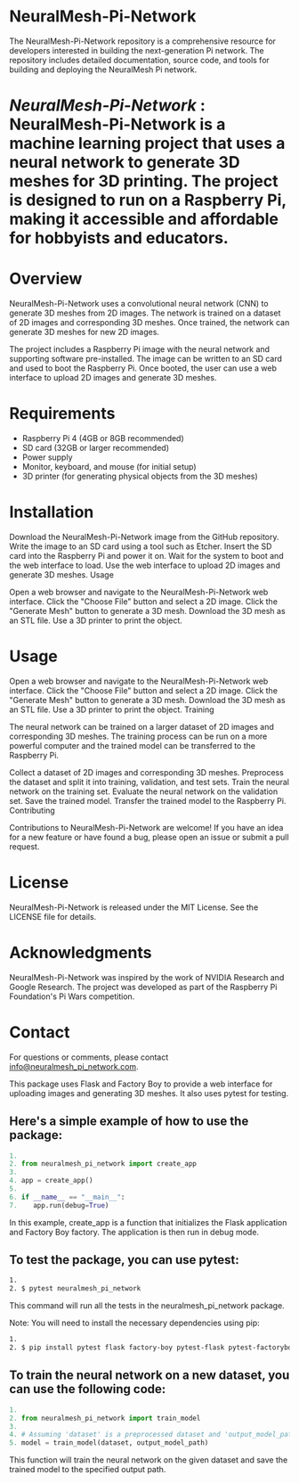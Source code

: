 # NeuralMesh-Pi-Network

The NeuralMesh-Pi-Network repository is a comprehensive resource for developers interested in building the next-generation Pi network. The repository includes detailed documentation, source code, and tools for building and deploying the NeuralMesh Pi network.

# *NeuralMesh-Pi-Network* : NeuralMesh-Pi-Network is a machine learning project that uses a neural network to generate 3D meshes for 3D printing. The project is designed to run on a Raspberry Pi, making it accessible and affordable for hobbyists and educators.

# Overview

NeuralMesh-Pi-Network uses a convolutional neural network (CNN) to generate 3D meshes from 2D images. The network is trained on a dataset of 2D images and corresponding 3D meshes. Once trained, the network can generate 3D meshes for new 2D images.

The project includes a Raspberry Pi image with the neural network and supporting software pre-installed. The image can be written to an SD card and used to boot the Raspberry Pi. Once booted, the user can use a web interface to upload 2D images and generate 3D meshes.

# Requirements

- Raspberry Pi 4 (4GB or 8GB recommended)
- SD card (32GB or larger recommended)
- Power supply
- Monitor, keyboard, and mouse (for initial setup)
- 3D printer (for generating physical objects from the 3D meshes)

# Installation

Download the NeuralMesh-Pi-Network image from the GitHub repository.
Write the image to an SD card using a tool such as Etcher.
Insert the SD card into the Raspberry Pi and power it on.
Wait for the system to boot and the web interface to load.
Use the web interface to upload 2D images and generate 3D meshes.
Usage

Open a web browser and navigate to the NeuralMesh-Pi-Network web interface.
Click the "Choose File" button and select a 2D image.
Click the "Generate Mesh" button to generate a 3D mesh.
Download the 3D mesh as an STL file.
Use a 3D printer to print the object.

# Usage

Open a web browser and navigate to the NeuralMesh-Pi-Network web interface.
Click the "Choose File" button and select a 2D image.
Click the "Generate Mesh" button to generate a 3D mesh.
Download the 3D mesh as an STL file.
Use a 3D printer to print the object.
Training

The neural network can be trained on a larger dataset of 2D images and corresponding 3D meshes. The training process can be run on a more powerful computer and the trained model can be transferred to the Raspberry Pi.

Collect a dataset of 2D images and corresponding 3D meshes.
Preprocess the dataset and split it into training, validation, and test sets.
Train the neural network on the training set.
Evaluate the neural network on the validation set.
Save the trained model.
Transfer the trained model to the Raspberry Pi.
Contributing

Contributions to NeuralMesh-Pi-Network are welcome! If you have an idea for a new feature or have found a bug, please open an issue or submit a pull request.

# License

NeuralMesh-Pi-Network is released under the MIT License. See the LICENSE file for details.

# Acknowledgments

NeuralMesh-Pi-Network was inspired by the work of NVIDIA Research and Google Research. The project was developed as part of the Raspberry Pi Foundation's Pi Wars competition.

# Contact

For questions or comments, please contact info@neuralmesh_pi_network.com.

This package uses Flask and Factory Boy to provide a web interface for uploading images and generating 3D meshes. It also uses pytest for testing.

## Here's a simple example of how to use the package:

```python
1.
2. from neuralmesh_pi_network import create_app
3. 
4. app = create_app()
5. 
6. if __name__ == "__main__":
7.    app.run(debug=True)
```
In this example, create_app is a function that initializes the Flask application and Factory Boy factory. The application is then run in debug mode.

## To test the package, you can use pytest:

```bash
1. 
2. $ pytest neuralmesh_pi_network
```

This command will run all the tests in the neuralmesh_pi_network package.

Note: You will need to install the necessary dependencies using pip:

```bash
1. 
2. $ pip install pytest flask factory-boy pytest-flask pytest-factoryboy
```

## To train the neural network on a new dataset, you can use the following code:

```python
1. 
2. from neuralmesh_pi_network import train_model
3. 
4. # Assuming 'dataset' is a preprocessed dataset and 'output_model_path' is the path to save the trained model
5. model = train_model(dataset, output_model_path)
```

This function will train the neural network on the given dataset and save the trained model to the specified output path.
